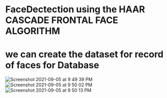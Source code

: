 # FaceDectection using the HAAR CASCADE FRONTAL FACE ALGORITHM
# we can create the dataset for record of faces for Database
![Screenshot 2021-09-05 at 9 49 39 PM](https://user-images.githubusercontent.com/69350451/132134123-465939a1-de76-4a32-9f09-b890255972f0.png)
![Screenshot 2021-09-05 at 9 50 02 PM](https://user-images.githubusercontent.com/69350451/132134125-8aeca22b-ebce-43d1-a18c-078a77e0b209.png)
![Screenshot 2021-09-05 at 9 50 13 PM](https://user-images.githubusercontent.com/69350451/132134128-04866333-0d26-40da-9649-7c9b43225f9b.png)












